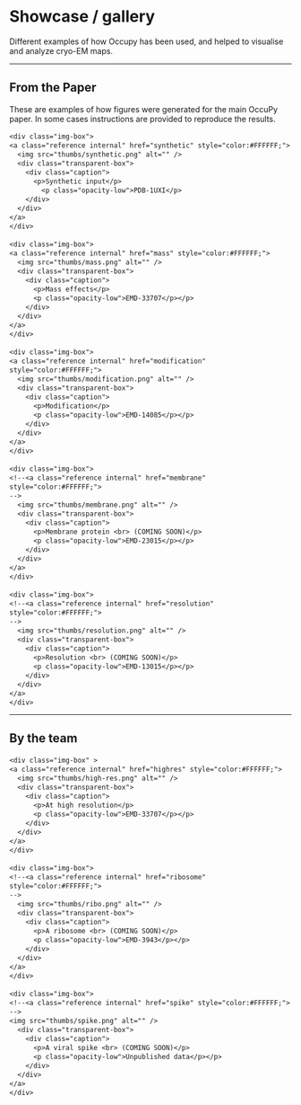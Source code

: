 # Showcase / gallery 

Different examples of how Occupy has been used, and helped to visualise and analyze cryo-EM maps. 

---

## From the Paper

These are examples of how figures were generated for the main OccuPy paper. In some cases instructions are provided 
to reproduce the results. 

<div class="gallery-image">

    <div class="img-box">
    <a class="reference internal" href="synthetic" style="color:#FFFFFF;">
      <img src="thumbs/synthetic.png" alt="" />
      <div class="transparent-box">
        <div class="caption">
          <p>Synthetic input</p>
            <p class="opacity-low">PDB-1UXI</p>
        </div>
      </div> 
    </a>
    </div>

    <div class="img-box">
    <a class="reference internal" href="mass" style="color:#FFFFFF;">
      <img src="thumbs/mass.png" alt="" />
      <div class="transparent-box">
        <div class="caption">
          <p>Mass effects</p>
          <p class="opacity-low">EMD-33707</p></p>
        </div>
      </div>    
    </a>
    </div>     

    <div class="img-box">
    <a class="reference internal" href="modification" style="color:#FFFFFF;">
      <img src="thumbs/modification.png" alt="" />
      <div class="transparent-box">
        <div class="caption">
          <p>Modification</p>
          <p class="opacity-low">EMD-14085</p></p>
        </div>
      </div>    
    </a>
    </div>   

    <div class="img-box">
    <!--<a class="reference internal" href="membrane" style="color:#FFFFFF;">
    -->
      <img src="thumbs/membrane.png" alt="" />
      <div class="transparent-box">
        <div class="caption">
          <p>Membrane protein <br> (COMING SOON)</p>
          <p class="opacity-low">EMD-23015</p></p>
        </div>
      </div>    
    </a>
    </div>

    <div class="img-box">
    <!--<a class="reference internal" href="resolution" style="color:#FFFFFF;">
    -->
      <img src="thumbs/resolution.png" alt="" />
      <div class="transparent-box">
        <div class="caption">
          <p>Resolution <br> (COMING SOON)</p>
          <p class="opacity-low">EMD-13015</p></p>
        </div>
      </div>    
    </a>
    </div>  

</div>

---

## By the team 

<div class="gallery-image">

    <div class="img-box" >
    <a class="reference internal" href="highres" style="color:#FFFFFF;">
      <img src="thumbs/high-res.png" alt="" />
      <div class="transparent-box">
        <div class="caption">
          <p>At high resolution</p>
          <p class="opacity-low">EMD-33707</p></p>
        </div>
      </div>    
    </a>
    </div>  

    <div class="img-box">
    <!--<a class="reference internal" href="ribosome" style="color:#FFFFFF;">
    -->
      <img src="thumbs/ribo.png" alt="" />
      <div class="transparent-box">
        <div class="caption">
          <p>A ribosome <br> (COMING SOON)</p>
          <p class="opacity-low">EMD-3943</p></p>
        </div>
      </div>    
    </a>
    </div>  

    <div class="img-box">
    <!--<a class="reference internal" href="spike" style="color:#FFFFFF;">
    -->
    <img src="thumbs/spike.png" alt="" />
      <div class="transparent-box">
        <div class="caption">
          <p>A viral spike <br> (COMING SOON)</p>
          <p class="opacity-low">Unpublished data</p></p>
        </div>
      </div>    
    </a>
    </div>  

</div>


[//]: # (<div id="download_links"></div>)

[//]: # ()
[//]: # ([:fontawesome-solid-download: Download all examples in Python source code: gallery_python.zip]&#40;./gallery_python.zip&#41;{ .md-button .center})

[//]: # ()
[//]: # ([:fontawesome-solid-download: Download all examples in Jupyter notebooks: gallery_jupyter.zip]&#40;./gallery_jupyter.zip&#41;{ .md-button .center})

[//]: # ()
[//]: # ()
[//]: # ([Gallery generated by mkdocs-gallery]&#40;https://mkdocs-gallery.github.io&#41;{: .mkd-glr-signature })
